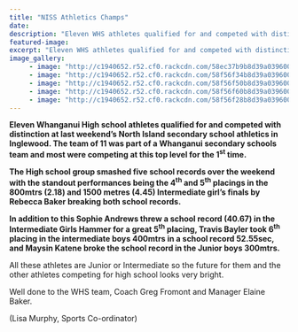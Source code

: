 ```yaml
---
title: "NISS Athletics Champs"
date: 
description: "Eleven WHS athletes qualified for and competed with distinction at last weekend’s North Island secondary school athletics on 8 & 9 April in Inglewood."
featured-image: 
excerpt: "Eleven WHS athletes qualified for and competed with distinction at last weekend’s North Island secondary school athletics on 8 & 9 April in Inglewood."
image_gallery:
	 - image: "http://c1940652.r52.cf0.rackcdn.com/58ec37b9b8d39a0396000262/NISS-Champs-in-Inglewood-8-April-2017.jpg"
	 - image: "http://c1940652.r52.cf0.rackcdn.com/58f56f34b8d39a0396000502/Rebecca-baker-running.jpg"
	 - image: "http://c1940652.r52.cf0.rackcdn.com/58f56f50b8d39a0396000506/Sophie-Andrews-2.jpg"
	 - image: "http://c1940652.r52.cf0.rackcdn.com/58f56f60b8d39a0396000508/Sophie-Andrews.jpg"
	 - image: "http://c1940652.r52.cf0.rackcdn.com/58f56f28b8d39a0396000500/boy-running.jpg"
---
```


<p><strong>Eleven Whanganui High school athletes qualified for and competed with distinction at last weekend&rsquo;s North Island secondary school athletics in Inglewood. The team of 11 was part of a Whanganui secondary schools team and most were competing at this top level for the 1<sup>st</sup> time.</strong></p>
<p><strong>The High school group smashed five school records over the weekend with the standout performances being the 4<sup>th</sup> and 5<sup>th</sup> placings in the 800mtrs (2.18) and 1500 metres (4.45) Intermediate girl&rsquo;s finals by Rebecca Baker breaking both school records.</strong></p>
<p><strong>In addition to this Sophie Andrews threw a school record (40.67) in the Intermediate Girls Hammer for a great 5<sup>th</sup> placing, Travis Bayler took 6<sup>th</sup> placing in the intermediate boys 400mtrs in a school record 52.55sec, and Maysin Katene broke the school record in the Junior boys 300mtrs.</strong></p>
<p>All these athletes are Junior or Intermediate so the future for them and the other athletes competing for high school looks very bright.</p>
<p><span>Well done to the WHS team, Coach Greg Fromont and Manager Elaine Baker.</span></p>
<p>(Lisa Murphy, Sports Co-ordinator)</p>

